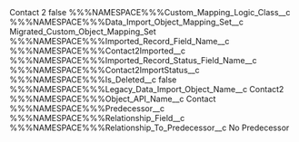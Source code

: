 <?xml version="1.0" encoding="UTF-8"?>
<CustomMetadata xmlns="http://soap.sforce.com/2006/04/metadata" xmlns:xsi="http://www.w3.org/2001/XMLSchema-instance" xmlns:xsd="http://www.w3.org/2001/XMLSchema">
    <label>Contact 2</label>
    <protected>false</protected>
    <values>
        <field>%%%NAMESPACE%%%Custom_Mapping_Logic_Class__c</field>
        <value xsi:nil="true"/>
    </values>
    <values>
        <field>%%%NAMESPACE%%%Data_Import_Object_Mapping_Set__c</field>
        <value xsi:type="xsd:string">Migrated_Custom_Object_Mapping_Set</value>
    </values>
    <values>
        <field>%%%NAMESPACE%%%Imported_Record_Field_Name__c</field>
        <value xsi:type="xsd:string">%%%NAMESPACE%%%Contact2Imported__c</value>
    </values>
    <values>
        <field>%%%NAMESPACE%%%Imported_Record_Status_Field_Name__c</field>
        <value xsi:type="xsd:string">%%%NAMESPACE%%%Contact2ImportStatus__c</value>
    </values>
    <values>
        <field>%%%NAMESPACE%%%Is_Deleted__c</field>
        <value xsi:type="xsd:boolean">false</value>
    </values>
    <values>
        <field>%%%NAMESPACE%%%Legacy_Data_Import_Object_Name__c</field>
        <value xsi:type="xsd:string">Contact2</value>
    </values>
    <values>
        <field>%%%NAMESPACE%%%Object_API_Name__c</field>
        <value xsi:type="xsd:string">Contact</value>
    </values>
    <values>
        <field>%%%NAMESPACE%%%Predecessor__c</field>
        <value xsi:nil="true"/>
    </values>
    <values>
        <field>%%%NAMESPACE%%%Relationship_Field__c</field>
        <value xsi:nil="true"/>
    </values>
    <values>
        <field>%%%NAMESPACE%%%Relationship_To_Predecessor__c</field>
        <value xsi:type="xsd:string">No Predecessor</value>
    </values>
</CustomMetadata>
